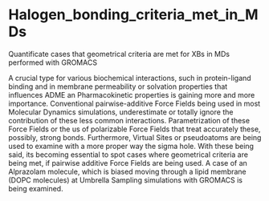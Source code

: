 # Halogen_bonding_criteria_met_in_MDs
Quantificate cases that geometrical criteria are met for XBs in MDs performed with GROMACS

A crucial type for various biochemical interactions, such in protein-ligand binding and in membrane permeability or solvation properties that influences ADME an Pharmacokinetic properties is gaining more and more importance. Conventional pairwise-additive Force Fields being used in most Molecular Dynamics simulations, underestimate or totally ignore the contribution of these less common interactions. Parametrization of these Force Fields or the us of polarizable Force Fields that treat accurately these, possibly, strong bonds. Furthermore, Virtual Sites or pseudoatoms are being used to examine with a more proper way the sigma hole.
With these being said, its becoming essential to spot cases where geometrical criteria are being met, if pairwise additive Force Fields are being used.
A case of an Alprazolam molecule, which is biased moving through a lipid membrane (DOPC molecules) at Umbrella Sampling simulations with GROMACS is being examined.

